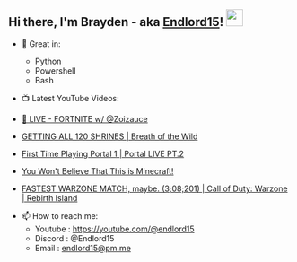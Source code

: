 ## Hi there, I'm Brayden - aka [Endlord15](https://youtube.com/@endlord15)! <img src='https://github.com/Endlord15/endlord15/blob/main/wave.gif?raw=true](https://github.com/Endlord15/endlord15/blob/38bca1b569f19b03a6cf246c35db5f7e2f331cc5/wave.gif' width=30>

- 🦾 Great in:
  - Python
  - Powershell
  - Bash


- 📺 Latest YouTube Videos:
<!-- YOUTUBE:START -->
 - [🔴 LIVE - FORTNITE w/ @Zoizauce](https://www.youtube.com/watch?v=dj6IcxTSEjo)

 - [GETTING ALL 120 SHRINES | Breath of the Wild](https://www.youtube.com/watch?v=15BQtpMhUMs)

 - [First Time Playing Portal 1 |  Portal LIVE PT.2](https://www.youtube.com/watch?v=C8mbazN4nE8)

 - [You Won&#39;t Believe That This is Minecraft!](https://www.youtube.com/watch?v=k0WACaSr1MA)

 - [FASTEST WARZONE MATCH, maybe. &lpar;3;08;201&rpar; | Call of Duty: Warzone | Rebirth Island](https://www.youtube.com/watch?v=oK2JpQ2K20w)
<!-- YOUTUBE:END -->


- 📫 How to reach me:
  - Youtube : <https://youtube.com/@endlord15>
  - Discord : @Endlord15
  - Email : endlord15@pm.me
